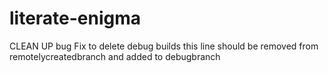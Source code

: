 # literate-enigma
CLEAN UP
bug Fix to delete debug builds
this line should be removed from remotelycreatedbranch and added to debugbranch
